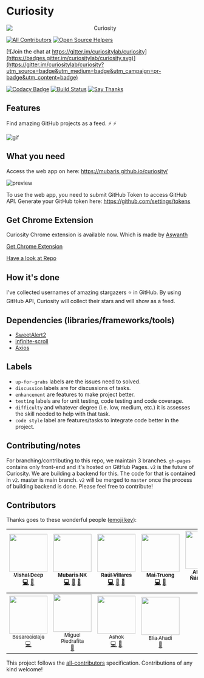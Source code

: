 # Curiosity

<center><img src="curiosity.png" alt="Curiosity" style="display: block;margin: 0 auto;"></center>

[![All Contributors](https://img.shields.io/badge/all_contributors-10-orange.svg?style=flat-square)](#contributors)
[![Open Source Helpers](https://www.codetriage.com/curiositylab/curiosity/badges/users.svg)](https://www.codetriage.com/curiositylab/curiosity)

[![Join the chat at https://gitter.im/curiositylab/curiosity](https://badges.gitter.im/curiositylab/curiosity.svg)](https://gitter.im/curiositylab/curiosity?utm_source=badge&utm_medium=badge&utm_campaign=pr-badge&utm_content=badge)

[![Codacy Badge](https://api.codacy.com/project/badge/Grade/a28af21730b647da8a84974696776cc0)](https://www.codacy.com/app/mubaris/curiosity?utm_source=github.com&utm_medium=referral&utm_content=mubaris/curiosity&utm_campaign=badger)
[![Build Status](https://travis-ci.org/curiositylab/curiosity.svg?branch=master)](https://travis-ci.org/curiositylab/curiosity)
[![Say Thanks](https://img.shields.io/badge/Say%20Thanks!-%F0%9F%A6%89-1EAEDB.svg)](https://saythanks.io/to/mubaris)


## Features
Find amazing GitHub projects as a feed. :zap: :zap:

![gif](https://media.giphy.com/media/l2SpYDOZmp3H2cAAo/giphy.gif)

## What you need


Access the web app on here:
https://mubaris.github.io/curiosity/

![preview](https://i.imgur.com/anLXIMF.png?1)

To use the web app, you need to submit GitHub Token to access GitHub API. Generate your GitHub token here: https://github.com/settings/tokens

## Get Chrome Extension

Curiosity Chrome extension is available now. Which is made by [Aswanth](https://github.com/aswanthkoleri)

[Get Chrome Extension](https://chrome.google.com/webstore/detail/curiosity/pmggmachmjpmgmfpgbfgdnhheneiedhj)

[Have a look at Repo](https://github.com/aswanthkoleri/Curiosity)

## How it's done

I've collected usernames of amazing stargazers :star: in GitHub. By using GitHub API, Curiosity will collect their stars and will show as a feed.

## Dependencies (libraries/frameworks/tools)

* [SweetAlert2](https://limonte.github.io/sweetalert2/)
* [infinite-scroll](https://github.com/alexblack/infinite-scroll)
* [Axios](https://github.com/mzabriskie/axios)

## Labels
* `up-for-grabs` labels are the issues need to solved. 
* `discussion` labels are for discussions of tasks. 
* `enhancement` are features to make project better.
* `testing` labels are for unit testing, code testing and code coverage.
* `difficulty` and whatever degree (i.e. low, medium, etc.) it is assesses the skill needed to help with that task.
* `code style` label are features/tasks to integrate code better in the project.

## Contributing/notes
For branching/contributing to this repo, we maintain 3 branches. `gh-pages` contains only front-end and it's hosted on GitHub Pages. `v2` is the future of Curiosity. We are building a backend for this. The code for that is contained in `v2`. master is main branch. `v2` will be merged to `master` once the process of building backend is done. Please feel free to contribute!

## Contributors

Thanks goes to these wonderful people ([emoji key](https://github.com/kentcdodds/all-contributors#emoji-key)):

<!-- ALL-CONTRIBUTORS-LIST:START - Do not remove or modify this section -->
| [<img src="https://avatars0.githubusercontent.com/u/28827885?v=3" width="100px;"/><br /><sub>Vishal Deep</sub>](https://github.com/vvvdeep)<br />[💻](https://github.com/curiositylab/curiosity/commits?author=vvvdeep "Code") [📖](https://github.com/curiositylab/curiosity/commits?author=vvvdeep "Documentation") | [<img src="https://avatars3.githubusercontent.com/u/13871723?v=3" width="100px;"/><br /><sub>Mubaris NK</sub>](http://mubaris.com)<br />[💻](https://github.com/curiositylab/curiosity/commits?author=mubaris "Code") [📖](https://github.com/curiositylab/curiosity/commits?author=mubaris "Documentation") [👀](#review-mubaris "Reviewed Pull Requests") | [<img src="https://avatars2.githubusercontent.com/u/19681704?v=3" width="100px;"/><br /><sub>Raúl Villares</sub>](http://raulvillares.com)<br />[💻](https://github.com/curiositylab/curiosity/commits?author=raulvillares "Code") [📖](https://github.com/curiositylab/curiosity/commits?author=raulvillares "Documentation") [👀](#review-raulvillares "Reviewed Pull Requests") | [<img src="https://avatars2.githubusercontent.com/u/10360577?v=3" width="100px;"/><br /><sub>Mai Truong</sub>](http://maiquynhtruong.github.io)<br />[💻](https://github.com/curiositylab/curiosity/commits?author=maiquynhtruong "Code") [👀](#review-maiquynhtruong "Reviewed Pull Requests") | [<img src="https://avatars0.githubusercontent.com/u/464978?v=3" width="100px;"/><br /><sub>Alejandro Ñáñez Ortiz</sub>](http://co.linkedin.com/in/alejandronanez/)<br />[💻](https://github.com/curiositylab/curiosity/commits?author=alejandronanez "Code") [👀](#review-alejandronanez "Reviewed Pull Requests") | [<img src="https://avatars3.githubusercontent.com/u/15820761?v=3" width="100px;"/><br /><sub>Brendan Hagan</sub>](https://github.com/haganbmj)<br />[💻](https://github.com/curiositylab/curiosity/commits?author=haganbmj "Code") | [<img src="https://avatars1.githubusercontent.com/u/5106887?v=3" width="100px;"/><br /><sub>June Domingo</sub>](https://github.com/junedomingo)<br />[💻](https://github.com/curiositylab/curiosity/commits?author=junedomingo "Code") |
| :---: | :---: | :---: | :---: | :---: | :---: | :---: |
| [<img src="https://avatars1.githubusercontent.com/u/19283697?v=3" width="100px;"/><br /><sub>Becareciclaje</sub>](https://github.com/Becareciclaje)<br />[💻](https://github.com/curiositylab/curiosity/commits?author=Becareciclaje "Code") | [<img src="https://avatars3.githubusercontent.com/u/23558090?v=3" width="100px;"/><br /><sub>Miguel Piedrafita</sub>](https://miguelpiedrafita.com)<br />[📖](https://github.com/curiositylab/curiosity/commits?author=m1guelpf "Documentation") | [<img src="https://avatars2.githubusercontent.com/u/7142320?v=3" width="100px;"/><br /><sub>Ashok</sub>](https://github.com/asiyani)<br />[💻](https://github.com/curiositylab/curiosity/commits?author=asiyani "Code") [👀](#review-asiyani "Reviewed Pull Requests") | [<img src="https://avatars2.githubusercontent.com/u/9751505?v=3" width="100px;"/><br /><sub>Elia Ahadi</sub>](https://github.com/elia314)<br />[📖](https://github.com/curiositylab/curiosity/commits?author=elia314 "Doc") |
<!-- ALL-CONTRIBUTORS-LIST:END -->

This project follows the [all-contributors](https://github.com/kentcdodds/all-contributors) specification. Contributions of any kind welcome!
